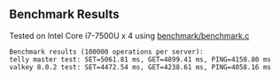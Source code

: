 ## Benchmark Results
Tested on Intel Core i7-7500U x 4 using [benchmark/benchmark.c](./benchmark/benchmark.c)
```
Benchmark results (100000 operations per server):
telly master test: SET=5061.81 ms, GET=4899.41 ms, PING=4150.80 ms
valkey 8.0.2 test: SET=4472.54 ms, GET=4238.61 ms, PING=4058.16 ms
```
